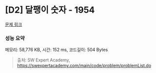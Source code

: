 # [D2] 달팽이 숫자 - 1954 

[문제 링크](https://swexpertacademy.com/main/code/problem/problemDetail.do?contestProbId=AV5PobmqAPoDFAUq) 

### 성능 요약

메모리: 58,776 KB, 시간: 152 ms, 코드길이: 504 Bytes



> 출처: SW Expert Academy, https://swexpertacademy.com/main/code/problem/problemList.do